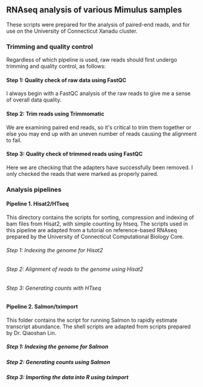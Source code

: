 ##  RNAseq analysis of various Mimulus samples
These scripts were prepared for the analysis of paired-end reads, and for use on the University of Connecticut Xanadu cluster. 

### Trimming and quality control
Regardless of which pipeline is used, raw reads should first undergo trimming and quality control, as follows:

#### Step 1: Quality check of raw data using FastQC
I always begin with a FastQC analysis of the raw reads to give me a sense of overall data quality.

#### Step 2: Trim reads using Trimmomatic
  
We are examining paired end reads, so it's critical to trim them together or else you may end up with an uneven number of reads causing the alignment to fail.
  
#### Step 3: Quality check of trimmed reads using FastQC
Here we are checking that the adapters have successfully been removed. I only checked the reads that were marked as properly paired.

### Analysis pipelines
#### Pipeline 1. Hisat2/HTseq
This directory contains the scripts for sorting, compression and indexing of bam files from Hisat2, with simple counting by htseq. The scripts used in this pipeline are adapted from a tutorial on reference-based RNAseq prepared by the University of Connecticut Computational Biology Core.

###### Step 1: Indexing the genome for Hisat2
###### Step 2: Alignment of reads to the genome using Hisat2
###### Step 3: Generating counts with HTseq
  
#### Pipeline 2. Salmon/tximport
This folder contains the script for running Salmon to rapidly estimate transcript abundance. The shell scripts are adapted from scripts prepared by Dr. Qiaoshan Lin.

##### Step 1: Indexing the genome for Salmon
##### Step 2: Generating counts using Salmon
##### Step 3: Importing the data into R using tximport


  

